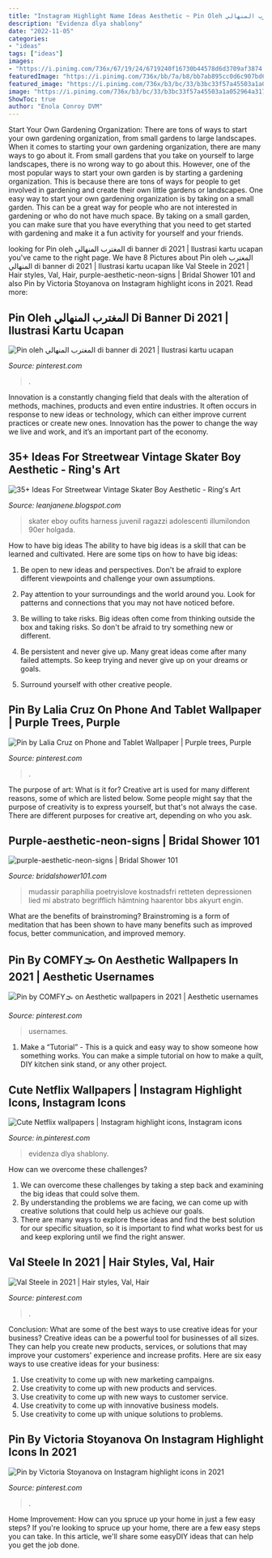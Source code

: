 ```yaml
---
title: "Instagram Highlight Name Ideas Aesthetic ~ Pin Oleh المغترب المنهالي Di Banner Di 2021"
description: "Evidenza dlya shablony"
date: "2022-11-05"
categories:
- "ideas"
tags: ["ideas"]
images:
- "https://i.pinimg.com/736x/67/19/24/6719240f16730b44578d6d3709af3874.jpg"
featuredImage: "https://i.pinimg.com/736x/bb/7a/b8/bb7ab895cc0d6c907bd683feb1d4bed3.jpg"
featured_image: "https://i.pinimg.com/736x/b3/bc/33/b3bc33f57a45503a1a052964a3178cc4.jpg"
image: "https://i.pinimg.com/736x/b3/bc/33/b3bc33f57a45503a1a052964a3178cc4.jpg"
ShowToc: true
author: "Enola Conroy DVM"
---
```



Start Your Own Gardening Organization: There are tons of ways to start your own gardening organization, from small gardens to large landscapes.
When it comes to starting your own gardening organization, there are many ways to go about it. From small gardens that you take on yourself to large landscapes, there is no wrong way to go about this. However, one of the most popular ways to start your own garden is by starting a gardening organization. This is because there are tons of ways for people to get involved in gardening and create their own little gardens or landscapes.
One easy way to start your own gardening organization is by taking on a small garden. This can be a great way for people who are not interested in gardening or who do not have much space. By taking on a small garden, you can make sure that you have everything that you need to get started with gardening and make it a fun activity for yourself and your friends.

	

		
looking for Pin oleh المغترب المنهالي di banner di 2021 | Ilustrasi kartu ucapan you've came to the right page. We have 8 Pictures about Pin oleh المغترب المنهالي di banner di 2021 | Ilustrasi kartu ucapan like Val Steele in 2021 | Hair styles, Val, Hair, purple-aesthetic-neon-signs | Bridal Shower 101 and also Pin by Victoria Stoyanova on Instagram highlight icons in 2021. Read more:
		
    
## Pin Oleh المغترب المنهالي Di Banner Di 2021 | Ilustrasi Kartu Ucapan

<img loading=lazy src="https://i.pinimg.com/736x/34/6e/57/346e57225709f295fb602c98abcc4229.jpg" onerror="this.onerror=null;this.src='https://tse1.mm.bing.net/th?id=OIP.A8uvjYasUrGQ47jm3ymCkAHaNJ&amp;pid=15.1';" alt="Pin oleh المغترب المنهالي di banner di 2021 | Ilustrasi kartu ucapan">

_Source: pinterest.com_

>. 

	

Innovation is a constantly changing field that deals with the alteration of methods, machines, products and even entire industries. It often occurs in response to new ideas or technology, which can either improve current practices or create new ones. Innovation has the power to change the way we live and work, and it’s an important part of the economy.

    
## 35+ Ideas For Streetwear Vintage Skater Boy Aesthetic - Ring&#039;s Art

<img loading=lazy src="https://i.pinimg.com/736x/67/19/24/6719240f16730b44578d6d3709af3874.jpg" onerror="this.onerror=null;this.src='https://tse2.mm.bing.net/th?id=OIP.xj9IUTDaWr5mCQQxuu0F0gHaJ4&amp;pid=15.1';" alt="35+ Ideas For Streetwear Vintage Skater Boy Aesthetic - Ring&#039;s Art">

_Source: leanjanene.blogspot.com_

>skater eboy oufits harness juvenil ragazzi adolescenti illumilondon 90er holgada. 

	

How to have big ideas
The ability to have big ideas is a skill that can be learned and cultivated. Here are some tips on how to have big ideas:
1. Be open to new ideas and perspectives. Don't be afraid to explore different viewpoints and challenge your own assumptions.

2. Pay attention to your surroundings and the world around you. Look for patterns and connections that you may not have noticed before.

3. Be willing to take risks. Big ideas often come from thinking outside the box and taking risks. So don't be afraid to try something new or different.

4. Be persistent and never give up. Many great ideas come after many failed attempts. So keep trying and never give up on your dreams or goals.

5. Surround yourself with other creative people.

    
## Pin By Lalia Cruz On Phone And Tablet Wallpaper | Purple Trees, Purple

<img loading=lazy src="https://i.pinimg.com/736x/14/21/18/142118c196c7717deea7f8b7ea6acd79.jpg" onerror="this.onerror=null;this.src='https://tse2.mm.bing.net/th?id=OIP.r1MRq8wSX283x47igQ4BZwAAAA&amp;pid=15.1';" alt="Pin by Lalia Cruz on Phone and Tablet Wallpaper | Purple trees, Purple">

_Source: pinterest.com_

>. 

	

The purpose of art: What is it for?
Creative art is used for many different reasons, some of which are listed below. Some people might say that the purpose of creativity is to express yourself, but that's not always the case. There are different purposes for creative art, depending on who you ask.

    
## Purple-aesthetic-neon-signs | Bridal Shower 101

<img loading=lazy src="https://bridalshower101.com/wp-content/uploads/2021/03/purple-aesthetic-neons-signs-1152x1536.jpg" onerror="this.onerror=null;this.src='https://tse3.mm.bing.net/th?id=OIP.-Fqi8OdcSoL-MqDMrhR2RQHaJ4&amp;pid=15.1';" alt="purple-aesthetic-neon-signs | Bridal Shower 101">

_Source: bridalshower101.com_

>mudassir paraphilia poetryislove kostnadsfri retteten depressionen lied mí abstrato begrifflich hämtning haarentor bbs akyurt engin. 

	

What are the benefits of brainstroming?
Brainstroming is a form of meditation that has been shown to have many benefits such as improved focus, better communication, and improved memory.

    
## Pin By COMFY🌫 On Aesthetic Wallpapers In 2021 | Aesthetic Usernames

<img loading=lazy src="https://i.pinimg.com/736x/b3/bc/33/b3bc33f57a45503a1a052964a3178cc4.jpg" onerror="this.onerror=null;this.src='https://tse4.mm.bing.net/th?id=OIP.P38I50GJkkC9VT080RY1BAHaKh&amp;pid=15.1';" alt="Pin by COMFY🌫 on Aesthetic wallpapers in 2021 | Aesthetic usernames">

_Source: pinterest.com_

>usernames. 

	

1. Make a “Tutorial” - This is a quick and easy way to show someone how something works. You can make a simple tutorial on how to make a quilt, DIY kitchen sink stand, or any other project. 

    
## Cute Netflix Wallpapers | Instagram Highlight Icons, Instagram Icons

<img loading=lazy src="https://i.pinimg.com/736x/bb/7a/b8/bb7ab895cc0d6c907bd683feb1d4bed3.jpg" onerror="this.onerror=null;this.src='https://tse2.mm.bing.net/th?id=OIP.r8rZlUTFzUQiNMR8Cf3RaAHaMB&amp;pid=15.1';" alt="Cute Netflix wallpapers | Instagram highlight icons, Instagram icons">

_Source: in.pinterest.com_

>evidenza dlya shablony. 

	

How can we overcome these challenges?
1. We can overcome these challenges by taking a step back and examining the big ideas that could solve them.
2. By understanding the problems we are facing, we can come up with creative solutions that could help us achieve our goals.
3. There are many ways to explore these ideas and find the best solution for our specific situation, so it is important to find what works best for us and keep exploring until we find the right answer.

    
## Val Steele In 2021 | Hair Styles, Val, Hair

<img loading=lazy src="https://i.pinimg.com/736x/59/d7/dd/59d7ddf08aaae98d5b603863adef8bc1.jpg" onerror="this.onerror=null;this.src='https://tse4.mm.bing.net/th?id=OIP.XZmAcsE15wZxtEtOJF0vZAHaJQ&amp;pid=15.1';" alt="Val Steele in 2021 | Hair styles, Val, Hair">

_Source: pinterest.com_

>. 

	

Conclusion: What are some of the best ways to use creative ideas for your business?
Creative ideas can be a powerful tool for businesses of all sizes. They can help you create new products, services, or solutions that may improve your customers' experience and increase profits. Here are six easy ways to use creative ideas for your business: 
1. Use creativity to come up with new marketing campaigns.
2. Use creativity to come up with new products and services.
3. Use creativity to come up with new ways to customer service.
4. Use creativity to come up with innovative business models.
5. Use creativity to come up with unique solutions to problems.

    
## Pin By Victoria Stoyanova On Instagram Highlight Icons In 2021

<img loading=lazy src="https://i.pinimg.com/736x/82/64/12/82641247dc543bcf64d980540f666599.jpg" onerror="this.onerror=null;this.src='https://tse3.mm.bing.net/th?id=OIP.HAfdotlE9yWqaS0Bgc7WXwHaHa&amp;pid=15.1';" alt="Pin by Victoria Stoyanova on Instagram highlight icons in 2021">

_Source: pinterest.com_

>. 

	

Home Improvement: How can you spruce up your home in just a few easy steps?
If you're looking to spruce up your home, there are a few easy steps you can take. In this article, we'll share some easyDIY ideas that can help you get the job done.

